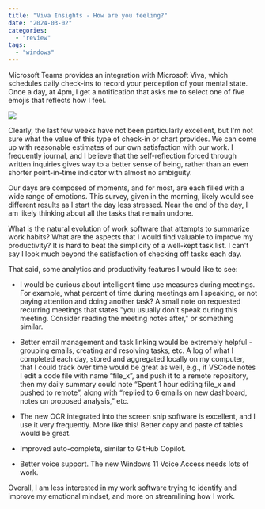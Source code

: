 ```yaml
---
title: "Viva Insights - How are you feeling?"
date: "2024-03-02"
categories: 
  - "review"
tags: 
  - "windows"
---
```


Microsoft Teams provides an integration with Microsoft Viva, which schedules daily check-ins to record your perception of your mental state. Once a day, at 4pm, I get a notification that asks me to select one of five emojis that reflects how I feel.

![](https://laggingindicators.blog/wp-content/uploads/2024/02/image-12.png?w=936)

Clearly, the last few weeks have not been particularly excellent, but I'm not sure what the value of this type of check-in or chart provides. We can come up with reasonable estimates of our own satisfaction with our work. I frequently journal, and I believe that the self-reflection forced through written inquiries gives way to a better sense of being, rather than an even shorter point-in-time indicator with almost no ambiguity.

Our days are composed of moments, and for most, are each filled with a wide range of emotions. This survey, given in the morning, likely would see different results as I start the day less stressed. Near the end of the day, I am likely thinking about all the tasks that remain undone.

What is the natural evolution of work software that attempts to summarize work habits? What are the aspects that I would find valuable to improve my productivity? It is hard to beat the simplicity of a well-kept task list. I can't say I look much beyond the satisfaction of checking off tasks each day.

That said, some analytics and productivity features I would like to see:

- I would be curious about intelligent time use measures during meetings. For example, what percent of time during meetings am I speaking, or not paying attention and doing another task? A small note on requested recurring meetings that states "you usually don't speak during this meeting. Consider reading the meeting notes after," or something similar.

- Better email management and task linking would be extremely helpful - grouping emails, creating and resolving tasks, etc. A log of what I completed each day, stored and aggregated locally on my computer, that I could track over time would be great as well, e.g., if VSCode notes I edit a code file with name “file\_x”, and push it to a remote repository, then my daily summary could note “Spent 1 hour editing file\_x and pushed to remote”, along with “replied to 6 emails on new dashboard, notes on proposed analysis,” etc.

- The new OCR integrated into the screen snip software is excellent, and I use it very frequently. More like this! Better copy and paste of tables would be great.

- Improved auto-complete, similar to GitHub Copilot.

- Better voice support. The new Windows 11 Voice Access needs lots of work.

Overall, I am less interested in my work software trying to identify and improve my emotional mindset, and more on streamlining how I work.
